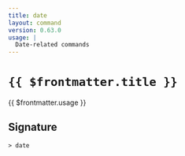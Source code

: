```yaml
---
title: date
layout: command
version: 0.63.0
usage: |
  Date-related commands
---
```


# `{{ $frontmatter.title }}`

<div style='white-space: pre-wrap;'>{{ $frontmatter.usage }}</div>

## Signature

```> date ```
